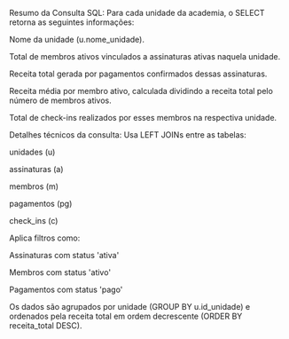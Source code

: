Resumo da Consulta SQL:
Para cada unidade da academia, o SELECT retorna as seguintes informações:

Nome da unidade (u.nome_unidade).

Total de membros ativos vinculados a assinaturas ativas naquela unidade.

Receita total gerada por pagamentos confirmados dessas assinaturas.

Receita média por membro ativo, calculada dividindo a receita total pelo número de membros ativos.

Total de check-ins realizados por esses membros na respectiva unidade.

Detalhes técnicos da consulta:
Usa LEFT JOINs entre as tabelas:

unidades (u)

assinaturas (a)

membros (m)

pagamentos (pg)

check_ins (c)

Aplica filtros como:

Assinaturas com status 'ativa'

Membros com status 'ativo'

Pagamentos com status 'pago'

Os dados são agrupados por unidade (GROUP BY u.id_unidade) e ordenados pela receita total em ordem decrescente (ORDER BY receita_total DESC).
